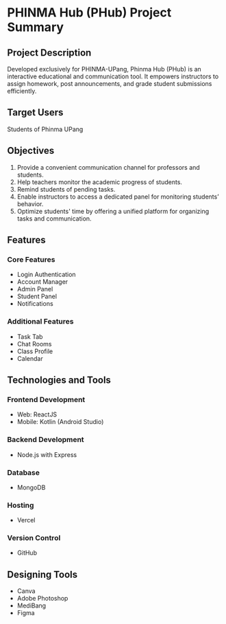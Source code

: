 # PHINMA Hub (PHub) Project Summary

## Project Description
Developed exclusively for PHINMA-UPang, Phinma Hub (PHub) is an interactive educational and communication tool. It empowers instructors to assign homework, post announcements, and grade student submissions efficiently.

## Target Users
Students of Phinma UPang

## Objectives
1. Provide a convenient communication channel for professors and students.
2. Help teachers monitor the academic progress of students.
3. Remind students of pending tasks.
4. Enable instructors to access a dedicated panel for monitoring students’ behavior.
5. Optimize students' time by offering a unified platform for organizing tasks and communication.

## Features

### Core Features
- Login Authentication
- Account Manager
- Admin Panel
- Student Panel
- Notifications

### Additional Features
- Task Tab
- Chat Rooms
- Class Profile
- Calendar

## Technologies and Tools

### Frontend Development
- Web: ReactJS
- Mobile: Kotlin (Android Studio)

### Backend Development
- Node.js with Express

### Database
- MongoDB

### Hosting
- Vercel

### Version Control
- GitHub

## Designing Tools
- Canva
- Adobe Photoshop
- MediBang
- Figma
